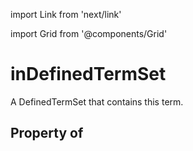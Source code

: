 import Link from 'next/link'
  
import Grid from '@components/Grid'

# inDefinedTermSet

A <Link href="/DefinedTermSet">DefinedTermSet</Link> that contains this term.

## Property of



